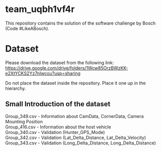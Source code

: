 # team_uqbh1vf4r
This repository contains the solution of the software challenge by Bosch (Code #LikeABosch).

# Dataset
Please download the dataset from the following link:  
 https://drive.google.com/drive/folders/1Wcw85OrzBWzKK-e2XtYCKS2Yz7nIwcou?usp=sharing

Do not place the dataset inside the repository. Place it one up in the hierarchy.

## Small Introduction of the dataset

Group_349.csv - Information about CamData, CornerData, Camera Mounting Position      
Group_416.csv - Information about the host vehicle    
Group_340.csv - Validation (Hunter_GPS_Mode)    
Group_342.csv - Validation (Lat_Delta_Distance, Lat_Delta_Velocity)    
Group_343.csv - Validation (Long_Delta_Distance, Long_Delta_Distance)    